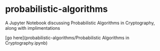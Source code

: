 # probabilistic-algorithms
A Jupyter Notebook discussing Probabilistic Algorithms in Cryptography, along with implimentations

[go here](probabilistic-algorithms/Probabilistic Algorithms in Cryptography.ipynb)

